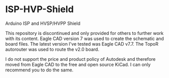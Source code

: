 # ISP-HVP-Shield
Arduino ISP and HVSP/HVPP Shield

This repository is discontinued and only provided for others to further work with its content.
Eagle CAD version 7 was used to create the schematic and board files. The latest version I've tested was Eagle CAD v7.7.
The TopoR autorouter was used to route the v2.0 board.

I do not support the price and product policy of Autodesk and therefore moved from Eagle CAD to the free and open source KiCad. I can only recommend you to do the same.
